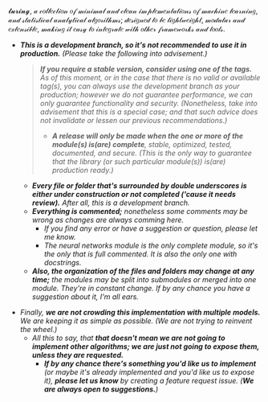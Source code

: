 𝓽𝓾𝓻𝓲𝓷𝓰, 𝒶 𝒸𝑜𝓁𝓁𝑒𝒸𝓉𝒾𝑜𝓃 𝑜𝒻 𝓂𝒾𝓃𝒾𝓂𝒶𝓁 𝒶𝓃𝒹 𝒸𝓁𝑒𝒶𝓃 𝒾𝓂𝓅𝓁𝑒𝓂𝑒𝓃𝓉𝒶𝓉𝒾𝑜𝓃𝓈 𝑜𝒻 𝓂𝒶𝒸𝒽𝒾𝓃𝑒 𝓁𝑒𝒶𝓇𝓃𝒾𝓃𝑔, 𝒶𝓃𝒹 𝓈𝓉𝒶𝓉𝒾𝓈𝓉𝒾𝒸𝒶𝓁 𝒶𝓃𝒶𝓁𝓎𝓉𝒾𝒸𝒶𝓁 𝒶𝓁𝑔𝑜𝓇𝒾𝓉𝒽𝓂𝓈; 𝒹𝑒𝓈𝒾𝑔𝓃𝑒𝒹 𝓉𝑜 𝒷𝑒 𝓁𝒾𝑔𝒽𝓉𝓌𝑒𝒾𝑔𝒽𝓉, 𝓂𝑜𝒹𝓊𝓁𝒶𝓇 𝒶𝓃𝒹 𝑒𝓍𝓉𝑒𝓃𝓈𝒾𝒷𝓁𝑒, 𝓂𝒶𝓀𝒾𝓃𝑔 𝒾𝓉 𝑒𝒶𝓈𝓎 𝓉𝑜 𝒾𝓃𝓉𝑒𝑔𝓇𝒶𝓉𝑒 𝓌𝒾𝓉𝒽 𝑜𝓉𝒽𝑒𝓇 𝒻𝓇𝒶𝓂𝑒𝓌𝑜𝓇𝓀𝓈 𝒶𝓃𝒹 𝓉𝑜𝑜𝓁𝓈.
- ****This is a development branch, so it's not recommended to use it in production.*** (Please take the following into advisement.)*
    > ***If you require a stable version, consider using one of the tags.*** *As of this moment, or in the case that there is no valid or available tag(s), you can always use the development branch as your production; however we do not guarantee performance, we can only guarantee functionality and security. (Nonetheless, take into advisement that this is a special case; and that such advice does not invalidate or lessen our previous recommendations.)*
    > - ****A release will only be made when the one or more of the module(s) is(are) complete***, stable, optimized, tested, documented, and secure. (This is the only way to guarantee that the library (or such particular module(s)) is(are) production ready.)*
    - ****Every file or folder that's surrounded by double underscores is either under construction or not completed ('cause it needs review).*** After all, this is a development branch.*
    - ****Everything is commented;*** nonetheless some comments may be wrong as changes are always comming here.*
        - *If you find any error or have a suggestion or question, please let me know.*
        - *The neural networks module is the only complete module, so it's the only that is full commented. It is also the only one with docstrings.*
    - ****Also, the organization of the files and folders may change at any time;*** the modules may be split into submodules or merged into one module. They're in constant change. If by any chance you have a suggestion about it, I'm all ears.*

<!-- - *On more thing, as you undoubtedly already have noticed ***we provide a package for each module of the library.*** This is because we want to give you the freedom to use only the modules you need. ***However, if you want to use the whole library, you can use the package `turing` which contains all the modules.*** (This is the recommended way to use the library.)*
    - *If a file is not within a folder (that are not yet categorized) will not be included in a module; and therefore, only be available in the complete package.* -->

- *Finally, ***we are not crowding this implementation with multiple models.*** We are keeping it as simple as possible. (We are not trying to reinvent the wheel.)*
    <!-- >    - *As an example, regarding the regression module, we are only going to implement and expose the most common regression algorithms:*
    >        - *Linear Regression;*
    >        - *Locally Weighted Linear Regression;*
    >        - *Normal Equation (The closed form solution of Linear Regression);*
    >        - *Polynomial Regression;*
    >        - *Logistic Regression;*
    >        - *Isotonic Regression.* -->
    - *All this to say, that ***that doesn't mean we are not going to implement other algorithms; we are just not going to expose them, unless they are requested.****
         - ****If by any chance there's something you'd like us to implement*** (or maybe it's already implemented and you'd like us to expose it), ***please let us know*** by creating a feature request issue. (***We are always open to suggestions.***)*